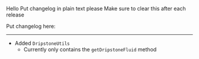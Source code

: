 Hello
Put changelog in plain text please
Make sure to clear this after each release

Put changelog here:

-----------------
- Added `DripstoneUtils`
  - Currently only contains the `getDripstoneFluid` method

